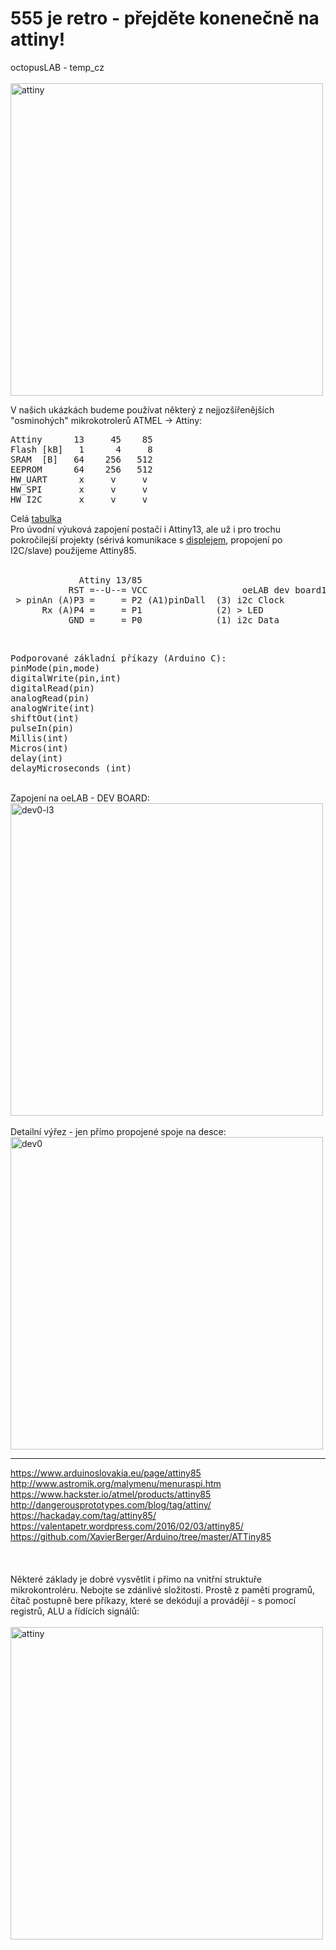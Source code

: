 # 555 je retro - přejděte konenečně na attiny!
octopusLAB - temp_cz<br /><br />
<img src="https://raw.githubusercontent.com/octopusengine/octopuslab/master/images/attiny-schem3-export1.png" alt="attiny" width="500">
<br />

V našich ukázkách budeme používat některý z nejjozšířenějších "osminohých" mikrokotrolerů ATMEL -> Attiny:<br />
<pre>
Attiny      13     45    85
Flash [kB]   1      4     8
SRAM  [B]   64    256   512 
EEPROM      64    256   512 
HW_UART      x     v     v   
HW_SPI       x     v     v
HW_I2C       x     v     v
</pre>
Celá <a href=https://en.wikipedia.org/wiki/Atmel_AVR_ATtiny_comparison_chart>tabulka</a><br />
Pro úvodní výuková zapojení postačí i Attiny13, ale už i pro trochu pokročilejší projekty (sérivá komunikace s <a href ="https://github.com/octopusengine/serial-display">displejem</a>, propojení po I2C/slave) použijeme Attiny85.<br />
<br />
<pre>
             Attiny 13/85 
           RST =--U--= VCC                  oeLAB dev board1                  
 > pinAn (A)P3 =     = P2 (A1)pinDall  (3) i2c Clock 
      Rx (A)P4 =     = P1              (2) > LED 
           GND =     = P0              (1) i2c Data 
</pre>
<br />
<pre>
Podporované základní příkazy (Arduino C):
pinMode(pin,mode)
digitalWrite(pin,int)
digitalRead(pin)
analogRead(pin)
analogWrite(int)
shiftOut(int)
pulseIn(pin)
Millis(int)
Micros(int)
delay(int)
delayMicroseconds (int)
</pre>
<br />
Zapojení na oeLAB - DEV BOARD:<br />
<img src="https://raw.githubusercontent.com/octopusengine/octopuslab/master/images/oe-lab-nano-sch1.png" alt="dev0-l3" width="500">
<br /><br />
Detailní výřez - jen přímo propojené spoje na desce:<br />
<img src="https://raw.githubusercontent.com/octopusengine/octopuslab/master/images/oe-lab-1808sch-tiny.png" alt="dev0" width="500">
<br />


<hr />
<a href=https://www.arduinoslovakia.eu/page/attiny85>https://www.arduinoslovakia.eu/page/attiny85</a><br />
<a href=http://www.astromik.org/malymenu/menuraspi.htm>http://www.astromik.org/malymenu/menuraspi.htm</a><br />
<a href=https://www.hackster.io/atmel/products/attiny85>https://www.hackster.io/atmel/products/attiny85</a><br />
<a href=http://dangerousprototypes.com/blog/tag/attiny/>http://dangerousprototypes.com/blog/tag/attiny/</a><br />
<a href=https://hackaday.com/tag/attiny85/>https://hackaday.com/tag/attiny85/</a><br />
<a href=https://valentapetr.wordpress.com/2016/02/03/attiny85/>https://valentapetr.wordpress.com/2016/02/03/attiny85/</a><br />
<a href=https://github.com/XavierBerger/Arduino/tree/master/ATTiny85>https://github.com/XavierBerger/Arduino/tree/master/ATTiny85</a><br />
<br /><br /><br />
Některé základy je dobré vysvětlit i přímo na vnitřní struktuře mikrokontroléru. Nebojte se zdánlivé složitosti. Prostě z paměti programů, čítač postupně bere příkazy, které se dekódují a provádějí - s pomocí registrů, ALU a řídících signálů:<br /><br />
<img src="https://raw.githubusercontent.com/octopusengine/octopuslab/master/images/attiny-schem3-export2.png" alt="attiny" width="500">
<br />

